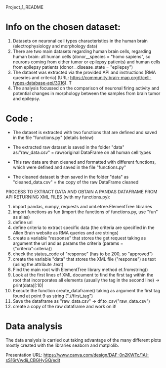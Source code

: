 Project_1_README

# Info on the chosen dataset:

1. Datasets on neuronal cell types characteristics in the human brain (electrophysiology and morphology data)
2. There are two main datasets regarding human brain cells, regarding human brain: all human cells (donor__species = "homo sapiens", so neurons coming from either tumor or epilepsy patients) and human cells from epilepsy patients (donor__disease_state = "epilepsy")
3. The dataset was extracted via the provided API and instructions (RMA quesries and criteria) (URL: https://community.brain-map.org/t/cell-types-database-api/3016). T
4. The analysis focussed on the comparison of neuronal firing activity and potential changes in morphology between the samples from brain tumor and epilepsy.

# Code :

- The dataset is extracted with two functions that are defined and saved in the file "functions.py" (details below)
- The extracted raw dataset is saved in the folder "data" as:"raw_data.csv" = raw/original DataFrame on all human cell types

- This raw data are then cleaned and formatted with different functions, which were defined and saved in the file "functions.py"

- The cleaned dataset is then saved in the folder "data" as "cleaned_data.csv" = the copy of the raw DataFrame cleaned


 PROCESS TO EXTRACT DATA AND OBTAIN A PANDAS DATAFRAME FROM API RETURNING XML FILES (with my functions.py):

1) import pandas, numpy, requests and xml.etree.ElementTree libraries
2) import functions as fun (import the functions of functions.py, use "fun" as alias)
3) define url
4) define criteria to extract specific data (the criteria are specified in the Allen Brain website as RMA queries and are strings)
5) create a variable "response" that stores the get request taking as argument the url and as params the criteria (params = {"criteria":criteria})
6) check the status_code of "response" (has to be 200, so "approved")
7) create the variable "data" that stores the XML file ("response") as text (using the attribute .text)
8) Find the main root with ElementTree library method et.fromstring()
9) Look at the first lines of XML document to find the first tag within the root that incorporates all elements (usually the tag in the second line) -> print(data)[:10]
10) Execute the function create_dataframe() taking as argument the first tag found at point 9 as string (".//first_tag")
11) Save the dataframe as "raw_data.csv" -> df.to_csv("raw_data.csv")
12) create a copy of the raw dataframe and work on it!

# Data analysis

The data analysis is carried out taking advantage of the many different plots mostly created with the libraries seaborn and matplolib.


Presentation URL:  https://www.canva.com/design/DAF-0n2KWTc/1AI-sS16rVwdij_CBGHyGQ/edit
